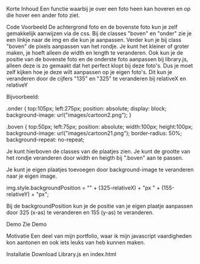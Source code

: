 Korte Inhoud
Een functie waarbij je over een foto heen kan hoveren en op die hover een ander foto ziet.

Code Voorbeeld
De achtergrond foto en de bovenste foto kun je zelf gemakkelijk aanwijzen via de css. Bij de classes "boven" en "onder" zie je een linkje naar de img en die kun je aanpassen. Verder kun je bij class "boven" de pixels aanpassen van het rondje. Je kunt het kleiner of groter maken, je hoeft alleen de width en length te veranderen. Ook kun je de positie van de bovenste foto en de onderste foto aanpassen bij library.js, alleen deze is zo gemaakt dat het perfect klopt bij deze foto's. Dus je moet zelf kijken hoe je deze wilt aanpassen op je eigen foto's. Dit kun je veranderen door de cijfers "135" en "325" te veranderen bij relativeX en relativeY

Bijvoorbeeld:

.onder {
    top:105px;
    left:275px;
    position: absolute;
	display: block;
	background-image: url("images/cartoon2.png");
}

.boven {
    top:50px;
    left:75px;
    position: absolute;
    width:100px;
    height:100px;
	background-image: url("images/cartoon21.png");
	border-radius: 50%;
	background-repeat: no-repeat;

Je kunt hierboven de classes van de plaatjes zien. Je kunt de grootte van het rondje veranderen door width en heigth bij ".boven" aan te passen.

Je kunt je eigen plaatjes toevoegen door background-image te veranderen naar je eigen image. 

img.style.backgroundPosition = "" + (325-relativeX) + "px " + (155-relativeY) + "px";

Bij de backgroundPosition kun je de positie van je eigen plaatje aanpassen door 325 (x-as) te veranderen en 155 (y-as) te veranderen.

Demo
Zie Demo

Motivatie
Een deel van mijn portfolio, waar ik mijn javascript vaardigheden kon aantonen en ook iets leuks van heb kunnen maken.

Installatie
Download Library.js en index.html